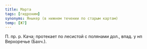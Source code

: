 ```yaml
---
title: Марта
tags: [гидроним]
synonyms: Яныкер (в нижнем течении по старым картам)
temp: [Ж7]
---
```


П. пр. р. Кача; протекает по лесистой с полянами дол., впад. у нп Верхоречье
(Бахч.).
